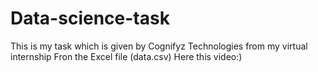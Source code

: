 # Data-science-task
This is my task which is given by Cognifyz Technologies from my virtual internship
Fron the Excel file (data.csv) 
Here this video:)
